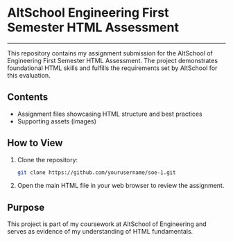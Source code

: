 # AltSchool Engineering First Semester HTML Assessment
----

This repository contains my assignment submission for the AltSchool of Engineering First Semester HTML Assessment. The project demonstrates foundational HTML skills and fulfills the requirements set by AltSchool for this evaluation.

## Contents

- Assignment files showcasing HTML structure and best practices
- Supporting assets (images)

## How to View

1. Clone the repository:
    ```bash
    git clone https://github.com/yourusername/soe-1.git
    ```
2. Open the main HTML file in your web browser to review the assignment.

## Purpose

This project is part of my coursework at AltSchool of Engineering and serves as evidence of my understanding of HTML fundamentals.
